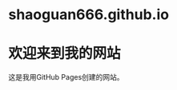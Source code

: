 # shaoguan666.github.io
<!DOCTYPE html>
<html>
<head>
    <title>我的GitHub页面</title>
</head>
<body>
    <h1>欢迎来到我的网站</h1>
    <p>这是我用GitHub Pages创建的网站。</p>
</body>
</html>
